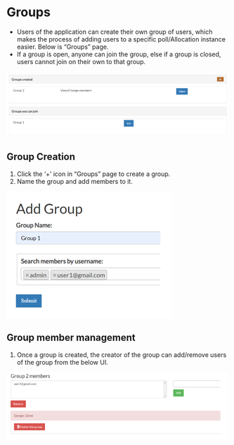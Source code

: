 # Groups
* Users of the application can create their own group of users, which makes the process of adding users to a specific poll/Allocation instance easier. Below is “Groups” page.
* If a group is open, anyone can join the group, else if a group is closed, users cannot join on their own to that group.

![Groups Page](./images/groups/groups_landing.png)

## Group Creation
1. Click the ‘+’ icon in “Groups” page to create a group.
2. Name the group and add members to it.

![Group Creation](./images/groups/group_creation.png)

## Group member management
1. Once a group is created, the creator of the group can add/remove users of the group from the below UI.

![Group Member Management](./images/groups/group_member_mgmnt.png)